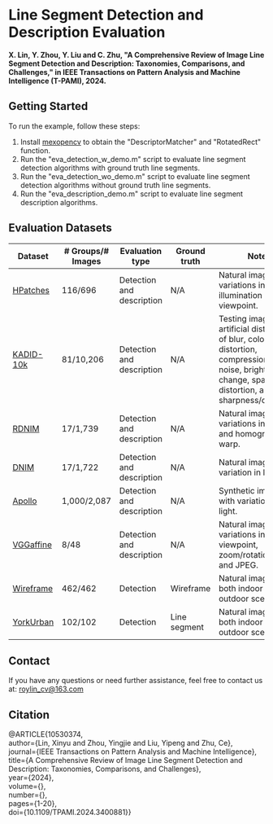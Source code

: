 # Line Segment Detection and Description Evaluation

**X. Lin, Y. Zhou, Y. Liu and C. Zhu, "A Comprehensive Review of Image Line Segment Detection and Description: Taxonomies, Comparisons, and Challenges," in IEEE Transactions on Pattern Analysis and Machine Intelligence (T-PAMI), 2024.**

## Getting Started

To run the example, follow these steps:

1. Install [mexopencv](https://kyamagu.github.io/mexopencv/) to obtain the "DescriptorMatcher" and "RotatedRect" function.  
2. Run the "eva_detection_w_demo.m" script to evaluate line segment detection algorithms with ground truth line segments.  
3. Run the "eva_detection_wo_demo.m" script to evaluate line segment detection algorithms without ground truth line segments.  
4. Run the "eva_description_demo.m" script to evaluate line segment description algorithms.  

## Evaluation Datasets
| **Dataset** | **# Groups/# Images** | **Evaluation type** | **Ground truth** | **Note** |
|-------------|-----------------------|---------------------|------------------|----------|
| [HPatches](https://github.com/hpatches/hpatches-dataset) | 116/696 | Detection and description | N/A | Natural images with variations in illumination and viewpoint. |
| [KADID-10k](https://database.mmsp-kn.de/kadid-10k-database.html) | 81/10,206 | Detection and description | N/A | Testing images with artificial distortions of blur, color distortion, compression, noise, brightness change, spatial distortion, and sharpness/contrast. |
| [RDNIM](https://cvg-data.inf.ethz.ch/RDNIM/RDNIM.zip) | 17/1,739 | Detection and description | N/A | Natural images with variations in light and homographic warp. |
| [DNIM](https://cvg-data.inf.ethz.ch/DNIM/DNIM.zip) | 17/1,722 | Detection and description | N/A | Natural images with variation in light. |
| [Apollo](https://developer.apollo.auto/synthetic.html) | 1,000/2,087 | Detection and description | N/A | Synthetic images with variation in light. |
| [VGGaffine](https://www.robots.ox.ac.uk/~vgg/research/affine/) | 8/48 | Detection and description | N/A | Natural images with variations in blur, viewpoint, zoom/rotation, light, and JPEG. |
| [Wireframe](https://github.com/huangkuns/wireframe) | 462/462 | Detection | Wireframe | Natural images in both indoor and outdoor scenarios. |
| [YorkUrban](https://www.dropbox.com/s/irpeiejekbgy383/YorkUrban-LineSegment.zip) | 102/102 | Detection | Line segment | Natural images in both indoor and outdoor scenarios. |


## Contact

If you have any questions or need further assistance, feel free to contact us at: roylin_cv@163.com

## Citation

@ARTICLE{10530374,  
  author={Lin, Xinyu and Zhou, Yingjie and Liu, Yipeng and Zhu, Ce},  
  journal={IEEE Transactions on Pattern Analysis and Machine Intelligence},   
  title={A Comprehensive Review of Image Line Segment Detection and Description: Taxonomies, Comparisons, and Challenges},   
  year={2024},  
  volume={},  
  number={},  
  pages={1-20},  
  doi={10.1109/TPAMI.2024.3400881}}  
